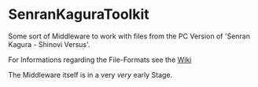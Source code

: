# SenranKaguraToolkit

Some sort of Middleware to work with files from the PC Version of 'Senran Kagura - Shinovi Versus'.

For Informations regarding the File-Formats see the [Wiki](https://github.com/berndt-simon/SenranKaguraToolkit/wiki)

The Middleware itself is in a very _very_ early Stage.
